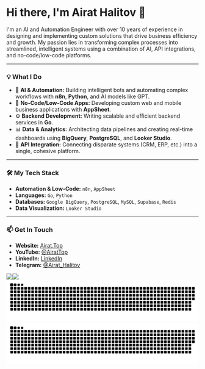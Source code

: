 # Hi there, I'm Airat Halitov 👋

I'm an AI and Automation Engineer with over 10 years of experience in designing and implementing custom solutions that drive business efficiency and growth. My passion lies in transforming complex processes into streamlined, intelligent systems using a combination of AI, API integrations, and no-code/low-code platforms.

---

### 💡 What I Do

* 🤖 **AI & Automation:** Building intelligent bots and automating complex workflows with **n8n**, **Python**, and AI models like GPT.
* 📱 **No-Code/Low-Code Apps:** Developing custom web and mobile business applications with **AppSheet**.
* ⚙️ **Backend Development:** Writing scalable and efficient backend services in **Go**.
* 📊 **Data & Analytics:** Architecting data pipelines and creating real-time dashboards using **BigQuery**, **PostgreSQL**, and **Looker Studio**.
* 🔗 **API Integration:** Connecting disparate systems (CRM, ERP, etc.) into a single, cohesive platform.

---

### 🛠️ My Tech Stack

* **Automation & Low-Code:** `n8n`, `AppSheet`
* **Languages:** `Go`, `Python`
* **Databases:** `Google BigQuery`, `PostgreSQL`, `MySQL`, `Supabase`, `Redis`
* **Data Visualization:** `Looker Studio`

---

### 📫 Get In Touch

* **Website:** [Airat.Top](https://airat.top)
* **YouTube:** [@AiratTop](https://www.youtube.com/@AiratTop)
* **LinkedIn:** [LinkedIn](https://www.linkedin.com/in/airattop)
* **Telegram:** [@Airat_Halitov](https://t.me/Airat_Halitov)

<a href="https://github.com/AiratTop">
<img align="left" src="https://github-readme-stats.vercel.app/api?username=AiratTop&count_private=true&show_icons=true&theme=dark" />
</a>
<a href="https://github.com/AiratTop">
<img align="left" src="https://github-readme-stats.vercel.app/api/top-langs/?username=AiratTop&theme=dark&hide=html" />
</a>

![github contribution grid snake animation](https://raw.githubusercontent.com/Alex-302/Alex-302/output/github-contribution-grid-snake-dark.svg#gh-dark-mode-only)![github contribution grid snake animation](https://raw.githubusercontent.com/Alex-302/Alex-302/output/github-contribution-grid-snake.svg#gh-light-mode-only)

